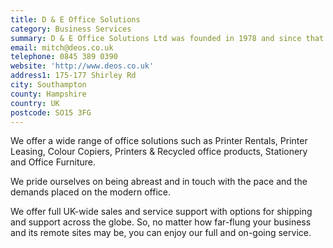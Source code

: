 ```yaml
---
title: D & E Office Solutions
category: Business Services
summary: D & E Office Solutions Ltd was founded in 1978 and since that time has come on to become one of the leading service providers of office supplies and technology.
email: mitch@deos.co.uk
telephone: 0845 389 0390
website: 'http://www.deos.co.uk'
address1: 175-177 Shirley Rd
city: Southampton
county: Hampshire
country: UK
postcode: SO15 3FG
---
```

We offer a wide range of office solutions such as Printer Rentals, Printer Leasing, Colour Copiers, Printers & Recycled office products, Stationery and Office Furniture.

We pride ourselves on being abreast and in touch with the pace and the demands placed on the modern office.

We offer full UK-wide sales and service support with options for shipping and support across the globe. So, no matter how far-flung your business and its remote sites may be, you can enjoy our full and on-going service.
